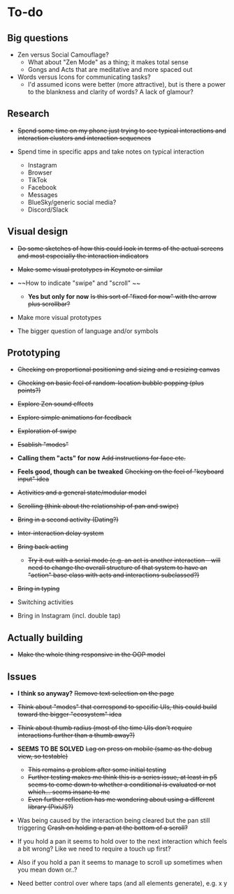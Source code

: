 # To-do

## Big questions

- Zen versus Social Camouflage?
    - What about "Zen Mode" as a thing; it makes total sense
    - Gongs and Acts that are meditative and more spaced out
- Words versus Icons for communicating tasks?
    - I'd assumed icons were better (more attractive), but is there a power to the blankness and clarity of words? A lack of glamour?

## Research

- ~~Spend some time on my phone just trying to see typical interactions and interaction clusters and interaction sequences~~

- Spend time in specific apps and take notes on typical interaction
    - Instagram
    - Browser
    - TikTok
    - Facebook
    - Messages
    - BlueSky/generic social media?
    - Discord/Slack

## Visual design

- ~~Do some sketches of how this could look in terms of the actual screens and most especially the interaction indicators~~
- ~~Make some visual prototypes in Keynote or similar~~
- ~~How to indicate "swipe" and "scroll" ~~
    - **Yes but only for now** ~~Is this sort of "fixed for now" with the arrow plus scrollbar?~~

- Make more visual prototypes
- The bigger question of language and/or symbols

## Prototyping

- ~~Checking on proportional positioning and sizing and a resizing canvas~~
- ~~Checking on basic feel of random-location bubble popping (plus points?)~~
- ~~Explore Zen sound effects~~
- ~~Explore simple animations for feedback~~
- ~~Exploration of swipe~~
- ~~Esablish "modes"~~
- **Calling them "acts" for now** ~~Add instructions for face etc.~~
- **Feels good, though can be tweaked** ~~Checking on the feel of "keyboard input" idea~~
- ~~Activities and a general state/modular model~~
- ~~Scrolling (think about the relationship of pan and swipe)~~
- ~~Bring in a second activity (Dating?)~~
- ~~Inter-interaction delay system~~
- ~~Bring back acting~~
    - ~~Try it out with a serial mode (e.g. an act is another interaction - will need to change the overall structure of that system to have an "action" base class with acts and interactions subclassed?)~~
- ~~Bring in typing~~

- Switching activities
- Bring in Instagram (incl. double tap)

## Actually building

- ~~Make the whole thing responsive in the OOP model~~

## Issues

- **I think so anyway?** ~~Remove text selection on the page~~
- ~~Think about "modes" that correspond to specific UIs, this could build toward the bigger "ecosystem" idea~~
- ~~Think about thumb radius (most of the time UIs don't require interactions further than a thumb away?)~~
- **SEEMS TO BE SOLVED** ~~Lag on press on mobile (same as the debug view, so testable)~~
    - ~~This remains a problem after some initial testing~~
    - ~~Further testing makes me think this is a series issue, at least in p5 seems to come down to whether a conditional is evaluated or not which... seems insane to me~~
    - ~~Even further reflection has me wondering about using a different library (PixiJS?)~~
- Was being caused by the interaction being cleared but the pan still triggering ~~Crash on holding a pan at the bottom of a scroll?~~

- If you hold a pan it seems to hold over to the next interaction which feels a bit wrong? Like we need to require a touch up first? 
- Also if you hold a pan it seems to manage to scroll up sometimes when you mean down or..?
- Need better control over where taps (and all elements generate), e.g. x y